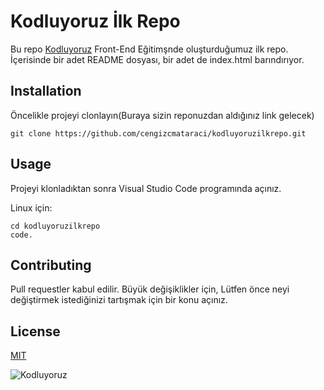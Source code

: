 # Kodluyoruz İlk Repo
Bu repo [Kodluyoruz](https://www.kodluyoruz.org/) Front-End Eğitimşnde oluşturduğumuz ilk repo. İçerisinde bir adet README dosyası, bir adet de index.html barındırıyor.

## Installation

Öncelikle projeyi clonlayın(Buraya sizin reponuzdan aldığınız link gelecek)

```
git clone https://github.com/cengizcmataraci/kodluyoruzilkrepo.git
```

## Usage
Projeyi klonladıktan sonra Visual Studio Code programında açınız.

Linux için:

```
cd kodluyoruzilkrepo
code.
```
## Contributing
Pull requestler kabul edilir. Büyük değişiklikler için, Lütfen önce neyi değiştirmek istediğinizi tartışmak için bir konu açınız.
## License
[MIT](https://choosealicense.com/licenses/mit/)


![Kodluyoruz](https://avatars.githubusercontent.com/u/30476529?s=200&v=4)